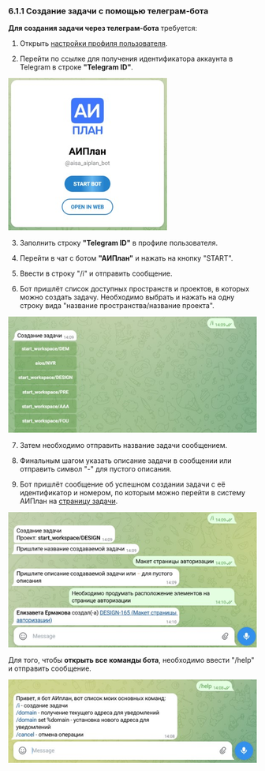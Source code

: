 ### 6.1.1 Создание задачи с помощью телеграм-бота

**Для создания задачи через телеграм-бота** требуется:

1. Открыть [настройки профиля пользователя](../../2_profile/2.1_settings.md).

2. Перейти по ссылке для получения идентификатора аккаунта в Telegram в строке **"Telegram ID"**.

![aiplan_bot](/imgs/aiplan_bot.jpg)

3. Заполнить строку **"Telegram ID"** в профиле пользователя.

4. Перейти в чат с ботом **"АИПлан"** и нажать на кнопку "START".

5. Ввести в строку "/i" и отправить сообщение. 

6. Бот пришлёт список доступных пространств и проектов, в которых можно создать задачу. Необходимо выбрать и нажать на одну строку вида "название пространства/название проекта".

![aiplan_bot_space_project](/imgs/aiplan_bot_space_project.jpg)

7. Затем необходимо отправить название задачи сообщением.

8. Финальным шагом указать описание задачи в сообщении или отправить символ "-" для пустого описания.

9. Бот пришлёт сообщение об успешном создании задачи с её идентификатор и номером, по которым можно перейти в систему АИПлан на [страницу задачи](../6.2_task_page/6.2_task_page.md). 

![aiplan_bot_task](/imgs/aiplan_bot_task.jpg)

Для того, чтобы **открыть все команды бота**, необходимо ввести "/help" и отправить сообщение.

![aiplan_bot_commands](/imgs/aiplan_bot_commands.jpg)

